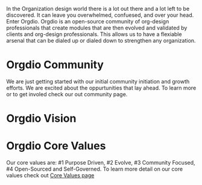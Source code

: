 <!-- TITLE: Orgdio -->

In the Organization design world there is a lot out there and a lot left to be discovered.  It can leave you overwhelmed, confuesed, and over your head.  Enter Orgdio. Orgdio is an open-source community of org-design professionals that create modules that are then evolved and validated by clients and org-design professionals.  This allows us to have a flexiable arsenal that can be dialed up or dialed down to strengthen any organization.

# Orgdio Community
We are just getting started with our initial community initiation and growth efforts.  We are excited about the oppurtunities that lay ahead.  To learn more or to get involed check our out community page.

# Orgdio Vision

# Orgdio Core Values
Our core values are: #1 Purpose Driven, #2 Evolve, #3 Community Focused, #4 Open-Sourced and Self-Governed.  To learn more detail on our core values check out [Core Values page](http://orgd.io/orgdio-core-values)


